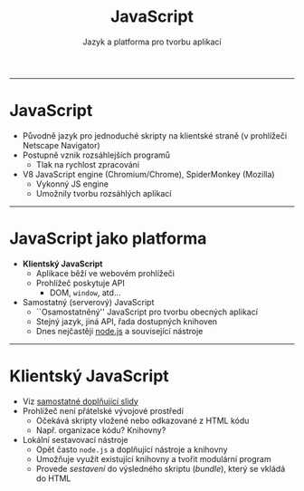 <!-- .slide: class="section" -->

<header>
  <h1>JavaScript</h1>
  <p>Jazyk a platforma pro tvorbu aplikací</p>
</header>

---

# JavaScript

- Původně jazyk pro jednoduché skripty na klientské straně (v prohlížeči Netscape Navigator)
- Postupně vznik rozsáhlejších programů
  - Tlak na rychlost zpracování
- V8 JavaScript engine (Chromium/Chrome), SpiderMonkey (Mozilla) 
  - Vykonný JS engine
  - Umožnily tvorbu rozsáhlých aplikací

---

# JavaScript jako platforma

- **Klientský JavaScript**
  - Aplikace běží ve webovém prohlížeči
  - Prohlížeč poskytuje API
    - DOM, `window`, atd...
- Samostatný (serverový) JavaScript
  - ``Osamostatněný'' JavaScript pro tvorbu obecných aplikací
  - Stejný jazyk, jiná API, řada dostupných knihoven
  - Dnes nejčastěji [node.js](https://nodejs.org/en/) a související nástroje

---

# Klientský JavaScript

- Viz [samostatné doplňující slidy](https://www.fit.vutbr.cz/study/courses/IIS/private/p08JavaScript/)
- Prohlížeč není přátelské vývojové prostředí
  - Očekává skripty vložené nebo odkazované z HTML kódu
  - Např. organizace kódu? Knihovny?
- Lokální sestavovací nástroje
  - Opět často `node.js` a doplňující nástroje a knihovny
  - Umožňuje využít existující knihovny a tvořit modulární program
  - Provede *sestavení* do výsledného skriptu (*bundle*), který se vkládá do HTML
